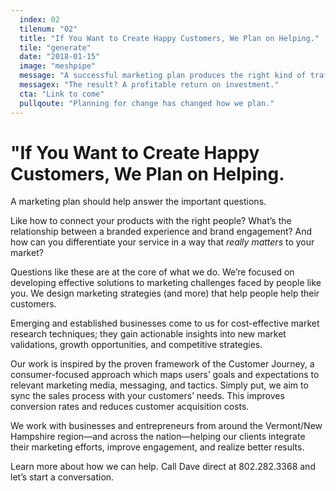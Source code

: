 ```yaml
---
  index: 02
  tilenum: "02"
  title: "If You Want to Create Happy Customers, We Plan on Helping."
  tile: "generate"
  date: "2018-01-15"
  image: "meshpipe"
  message: "A successful marketing plan produces the right kind of traffic and a meaningful message."
  messagex: "The result? A profitable return on investment."
  cta: "Link to come"
  pullqoute: "Planning for change has changed how we plan."
---
```


# "If You Want to Create Happy Customers, We Plan on Helping.

A marketing plan should help answer the important questions.

Like how to connect your products with the right people? What’s the relationship between a branded experience and brand engagement? And how can you differentiate your service in a way that _really matters_ to your market?

Questions like these are at the core of what we do. We’re focused on developing effective solutions to marketing challenges faced by people like you. We design marketing strategies (and more) that help people help their customers.

Emerging and established businesses come to us for cost-effective market research techniques; they gain actionable insights into new market validations, growth opportunities, and competitive strategies.

Our work is inspired by the proven framework of the Customer Journey, a consumer-focused approach which maps users’ goals and expectations to relevant marketing media, messaging, and tactics. Simply put, we aim to sync the sales process with your customers’ needs. This improves conversion rates and reduces customer acquisition costs.

We work with businesses and entrepreneurs from around the Vermont/New Hampshire region—and across the nation—helping our clients integrate their marketing efforts, improve engagement, and realize better results.

Learn more about how we can help. Call Dave direct at 802.282.3368 and let’s start a conversation.
